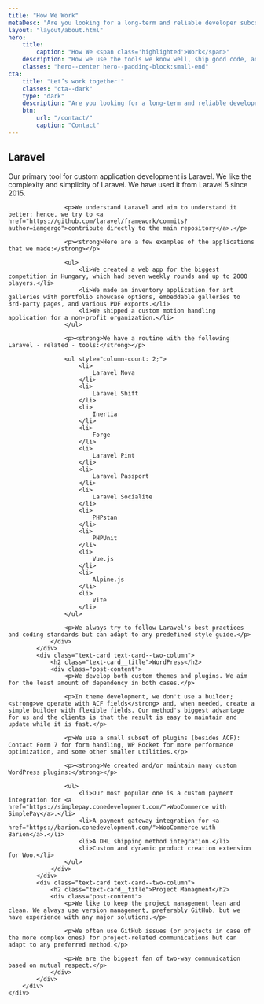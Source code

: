 ```yaml
---
title: "How We Work"
metaDesc: "Are you looking for a long-term and reliable developer subcontractor? Say hello to us, and let's schedule an online meeting!"
layout: "layout/about.html"
hero:
    title:
        caption: "How We <span class='highlighted'>Work</span>"
    description: "How we use the tools we know well, ship good code, and stay productive."
    classes: "hero--center hero--padding-block:small-end"
cta:
    title: "Let’s work together!"
    classes: "cta--dark"
    type: "dark"
    description: "Are you looking for a long-term and reliable developer subcontractor? Say hello to us, and let's schedule an online meeting!"
    btn:
        url: "/contact/"
        caption: "Contact"
---
```


<div class="l-post l-post--narrow">
    <div class="container container--narrow">
        <div class="l-post__list">
            <div class="text-card text-card--two-column">
                <h2 class="text-card__title">Laravel</h2>
                <div class="post-content">
                    <p>Our primary tool for custom application development is Laravel. We like the complexity and simplicity of Laravel. We have used it from Laravel 5 since 2015.</p>

                    <p>We understand Laravel and aim to understand it better; hence, we try to <a href="https://github.com/laravel/framework/commits?author=iamgergo">contribute directly to the main repository</a>.</p>

                    <p><strong>Here are a few examples of the applications that we made:</strong></p>

                    <ul>
                        <li>We created a web app for the biggest competition in Hungary, which had seven weekly rounds and up to 2000 players.</li>
                        <li>We made an inventory application for art galleries with portfolio showcase options, embeddable galleries to 3rd-party pages, and various PDF exports.</li>
                        <li>We shipped a custom motion handling application for a non-profit organization.</li>
                    </ul>

                    <p><strong>We have a routine with the following Laravel - related - tools:</strong></p>

                    <ul style="column-count: 2;">
                        <li>
                            Laravel Nova
                        </li>
                        <li>
                            Laravel Shift
                        </li>
                        <li>
                            Inertia
                        </li>
                        <li>
                            Forge
                        </li>
                        <li>
                            Laravel Pint
                        </li>
                        <li>
                            Laravel Passport
                        </li>
                        <li>
                            Laravel Socialite
                        </li>
                        <li>
                            PHPstan
                        </li>
                        <li>
                            PHPUnit
                        </li>
                        <li>
                            Vue.js
                        </li>
                        <li>
                            Alpine.js
                        </li>
                        <li>
                            Vite
                        </li>
                    </ul>

                    <p>We always try to follow Laravel's best practices and coding standards but can adapt to any predefined style guide.</p>
                </div>
            </div>
            <div class="text-card text-card--two-column">
                <h2 class="text-card__title">WordPress</h2>
                <div class="post-content">
                    <p>We develop both custom themes and plugins. We aim for the least amount of dependency in both cases.</p>

                    <p>In theme development, we don't use a builder; <strong>we operate with ACF fields</strong> and, when needed, create a simple builder with flexible fields. Our method's biggest advantage for us and the clients is that the result is easy to maintain and update while it is fast.</p>

                    <p>We use a small subset of plugins (besides ACF): Contact Form 7 for form handling, WP Rocket for more performance optimization, and some other smaller utilities.</p>

                    <p><strong>We created and/or maintain many custom WordPress plugins:</strong></p>

                    <ul>
                        <li>Our most popular one is a custom payment integration for <a href="https://simplepay.conedevelopment.com/">WooCommerce with SimplePay</a>.</li>
                        <li>A payment gateway integration for <a href="https://barion.conedevelopment.com/">WooCommerce with Barion</a>.</li>
                        <li>A DHL shipping method integration.</li>
                        <li>Custom and dynamic product creation extension for Woo.</li>
                    </ul>
                </div>
            </div>
            <div class="text-card text-card--two-column">
                <h2 class="text-card__title">Project Managment</h2>
                <div class="post-content">
                    <p>We like to keep the project management lean and clean. We always use version management, preferably GitHub, but we have experience with any major solutions.</p>

                    <p>We often use GitHub issues (or projects in case of the more complex ones) for project-related communications but can adapt to any preferred method.</p>

                    <p>We are the biggest fan of two-way communication based on mutual respect.</p>
                </div>
            </div>
        </div>
    </div>
</div>
